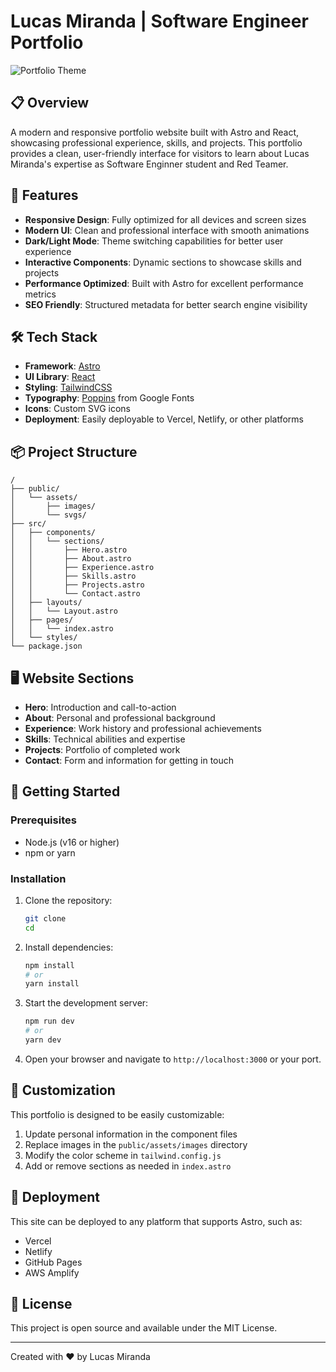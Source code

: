 # Lucas Miranda | Software Engineer Portfolio

![Portfolio Theme](public/assets/theme-new.jpg)  

## 📋 Overview

A modern and responsive portfolio website built with Astro and React, showcasing professional experience, skills, and projects. This portfolio provides a clean, user-friendly interface for visitors to learn about Lucas Miranda's expertise as Software Enginner student and Red Teamer.

## 🚀 Features

- **Responsive Design**: Fully optimized for all devices and screen sizes
- **Modern UI**: Clean and professional interface with smooth animations
- **Dark/Light Mode**: Theme switching capabilities for better user experience
- **Interactive Components**: Dynamic sections to showcase skills and projects
- **Performance Optimized**: Built with Astro for excellent performance metrics
- **SEO Friendly**: Structured metadata for better search engine visibility

## 🛠️ Tech Stack

- **Framework**: [Astro](https://astro.build/)
- **UI Library**: [React](https://reactjs.org/)
- **Styling**: [TailwindCSS](https://tailwindcss.com/)
- **Typography**: [Poppins](https://fonts.google.com/specimen/Poppins) from Google Fonts
- **Icons**: Custom SVG icons
- **Deployment**: Easily deployable to Vercel, Netlify, or other platforms

## 📦 Project Structure

```
/
├── public/
│   └── assets/
│       ├── images/
│       └── svgs/
├── src/
│   ├── components/
│   │   └── sections/
│   │       ├── Hero.astro
│   │       ├── About.astro
│   │       ├── Experience.astro
│   │       ├── Skills.astro
│   │       ├── Projects.astro
│   │       └── Contact.astro
│   ├── layouts/
│   │   └── Layout.astro
│   ├── pages/
│   │   └── index.astro
│   └── styles/
└── package.json
```

## 🖥️ Website Sections

- **Hero**: Introduction and call-to-action
- **About**: Personal and professional background
- **Experience**: Work history and professional achievements
- **Skills**: Technical abilities and expertise
- **Projects**: Portfolio of completed work
- **Contact**: Form and information for getting in touch

## 🚀 Getting Started

### Prerequisites

- Node.js (v16 or higher)
- npm or yarn

### Installation

1. Clone the repository:
   ```bash
   git clone 
   cd 
   ```

2. Install dependencies:
   ```bash
   npm install
   # or
   yarn install
   ```

3. Start the development server:
   ```bash
   npm run dev
   # or
   yarn dev
   ```

4. Open your browser and navigate to `http://localhost:3000` or your port.

## 📝 Customization

This portfolio is designed to be easily customizable:

1. Update personal information in the component files
2. Replace images in the `public/assets/images` directory
3. Modify the color scheme in `tailwind.config.js`
4. Add or remove sections as needed in `index.astro`

## 🚢 Deployment

This site can be deployed to any platform that supports Astro, such as:

- Vercel
- Netlify
- GitHub Pages
- AWS Amplify

## 📄 License

This project is open source and available under the MIT License.

---

Created with ❤️ by Lucas Miranda

